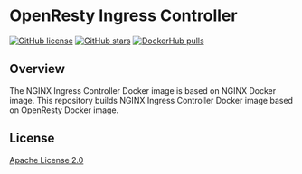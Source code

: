# OpenResty Ingress Controller

[![GitHub license](https://img.shields.io/github/license/itsaur/openresty-ingress.svg)](https://github.com/itsaur/openresty-ingress/blob/master/LICENSE)
[![GitHub stars](https://img.shields.io/github/stars/itsaur/openresty-ingress.svg)](https://github.com/itsaur/openresty-ingress/stargazers)
[![DockerHub pulls](https://img.shields.io/docker/pulls/itsaur/openresty-ingress.svg)](https://hub.docker.com/r/itsaur/openresty-ingress)

## Overview

The NGINX Ingress Controller Docker image is based on NGINX Docker image.
This repository builds NGINX Ingress Controller Docker image based on OpenResty Docker image.

## License

[Apache License 2.0](https://github.com/itsaur/openresty-ingress/blob/master/LICENSE.md)
